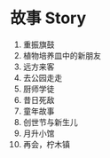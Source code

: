 # 故事 Story

1. 重振旗鼓
2. 植物培养皿中的新朋友
3. 远方来客
4. 去公园走走
5. 厨师学徒
6. 昔日死敌
7. 童年故事
8. 创世节与新生儿
9. 月升小馆
10. 再会，柠木镇